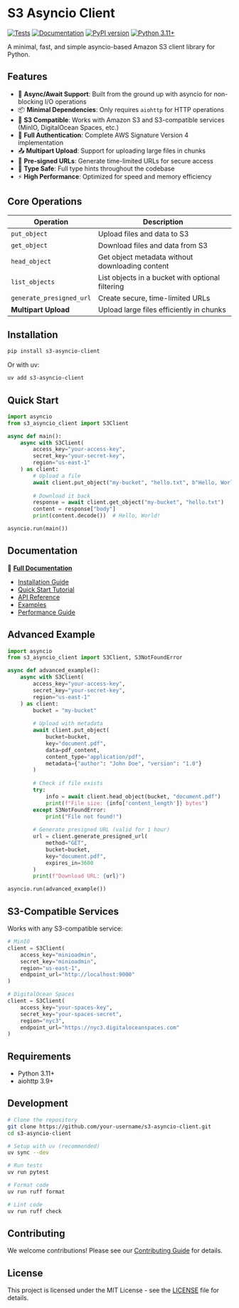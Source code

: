 # S3 Asyncio Client

[![Tests](https://github.com/your-username/s3-asyncio-client/actions/workflows/test.yml/badge.svg)](https://github.com/your-username/s3-asyncio-client/actions/workflows/test.yml)
[![Documentation](https://github.com/your-username/s3-asyncio-client/actions/workflows/docs.yml/badge.svg)](https://your-username.github.io/s3-asyncio-client/)
[![PyPI version](https://badge.fury.io/py/s3-asyncio-client.svg)](https://badge.fury.io/py/s3-asyncio-client)
[![Python 3.11+](https://img.shields.io/badge/python-3.11+-blue.svg)](https://www.python.org/downloads/)

A minimal, fast, and simple asyncio-based Amazon S3 client library for Python.

## Features

- 🚀 **Async/Await Support**: Built from the ground up with asyncio for non-blocking I/O operations
- 📦 **Minimal Dependencies**: Only requires `aiohttp` for HTTP operations
- 🔗 **S3 Compatible**: Works with Amazon S3 and S3-compatible services (MinIO, DigitalOcean Spaces, etc.)
- 🔐 **Full Authentication**: Complete AWS Signature Version 4 implementation
- 📤 **Multipart Upload**: Support for uploading large files in chunks
- 🔗 **Pre-signed URLs**: Generate time-limited URLs for secure access
- 🎯 **Type Safe**: Full type hints throughout the codebase
- ⚡ **High Performance**: Optimized for speed and memory efficiency

## Core Operations

| Operation | Description |
|-----------|-------------|
| `put_object` | Upload files and data to S3 |
| `get_object` | Download files and data from S3 |
| `head_object` | Get object metadata without downloading content |
| `list_objects` | List objects in a bucket with optional filtering |
| `generate_presigned_url` | Create secure, time-limited URLs |
| **Multipart Upload** | Upload large files efficiently in chunks |

## Installation

```bash
pip install s3-asyncio-client
```

Or with uv:

```bash
uv add s3-asyncio-client
```

## Quick Start

```python
import asyncio
from s3_asyncio_client import S3Client

async def main():
    async with S3Client(
        access_key="your-access-key",
        secret_key="your-secret-key",
        region="us-east-1"
    ) as client:
        # Upload a file
        await client.put_object("my-bucket", "hello.txt", b"Hello, World!")
        
        # Download it back
        response = await client.get_object("my-bucket", "hello.txt")
        content = response["body"]
        print(content.decode())  # Hello, World!

asyncio.run(main())
```

## Documentation

📖 **[Full Documentation](https://your-username.github.io/s3-asyncio-client/)**

- [Installation Guide](https://your-username.github.io/s3-asyncio-client/getting-started/installation/)
- [Quick Start Tutorial](https://your-username.github.io/s3-asyncio-client/getting-started/quickstart/)
- [API Reference](https://your-username.github.io/s3-asyncio-client/reference/)
- [Examples](https://your-username.github.io/s3-asyncio-client/examples/)
- [Performance Guide](https://your-username.github.io/s3-asyncio-client/guide/performance/)

## Advanced Example

```python
import asyncio
from s3_asyncio_client import S3Client, S3NotFoundError

async def advanced_example():
    async with S3Client(
        access_key="your-access-key",
        secret_key="your-secret-key", 
        region="us-east-1"
    ) as client:
        bucket = "my-bucket"
        
        # Upload with metadata
        await client.put_object(
            bucket=bucket,
            key="document.pdf",
            data=pdf_content,
            content_type="application/pdf",
            metadata={"author": "John Doe", "version": "1.0"}
        )
        
        # Check if file exists
        try:
            info = await client.head_object(bucket, "document.pdf")
            print(f"File size: {info['content_length']} bytes")
        except S3NotFoundError:
            print("File not found!")
        
        # Generate presigned URL (valid for 1 hour)
        url = client.generate_presigned_url(
            method="GET", 
            bucket=bucket, 
            key="document.pdf",
            expires_in=3600
        )
        print(f"Download URL: {url}")

asyncio.run(advanced_example())
```

## S3-Compatible Services

Works with any S3-compatible service:

```python
# MinIO
client = S3Client(
    access_key="minioadmin",
    secret_key="minioadmin",
    region="us-east-1",
    endpoint_url="http://localhost:9000"
)

# DigitalOcean Spaces
client = S3Client(
    access_key="your-spaces-key",
    secret_key="your-spaces-secret", 
    region="nyc3",
    endpoint_url="https://nyc3.digitaloceanspaces.com"
)
```

## Requirements

- Python 3.11+
- aiohttp 3.9+

## Development

```bash
# Clone the repository
git clone https://github.com/your-username/s3-asyncio-client.git
cd s3-asyncio-client

# Setup with uv (recommended)
uv sync --dev

# Run tests  
uv run pytest

# Format code
uv run ruff format

# Lint code
uv run ruff check
```

## Contributing

We welcome contributions! Please see our [Contributing Guide](https://your-username.github.io/s3-asyncio-client/development/contributing/) for details.

## License

This project is licensed under the MIT License - see the [LICENSE](LICENSE) file for details.